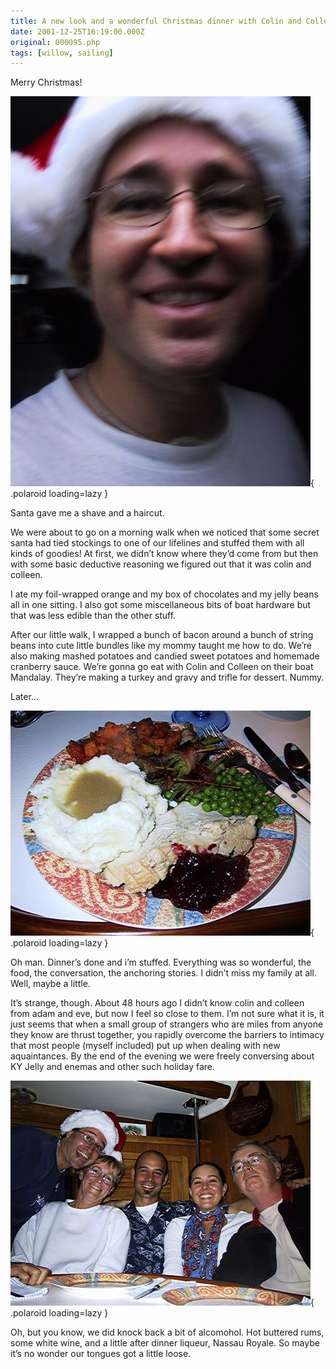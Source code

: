 ```yaml
---
title: A new look and a wonderful Christmas dinner with Colin and Colleen
date: 2001-12-25T16:19:00.000Z
original: 000095.php
tags: [willow, sailing]
---
```


Merry Christmas!

![img](./xmaspascal.jpg){ .polaroid loading=lazy }

Santa gave me a shave and a haircut.

We were about to go on a morning walk when we noticed that some secret santa had tied stockings to one of our lifelines and stuffed them with all kinds of goodies! At first, we didn’t know where they’d come from but then with some basic deductive reasoning we figured out that it was colin and colleen.

I ate my foil-wrapped orange and my box of chocolates and my jelly beans all in one sitting. I also got some miscellaneous bits of boat hardware but that was less edible than the other stuff.

After our little walk, I wrapped a bunch of bacon around a bunch of string beans into cute little bundles like my mommy taught me how to do. We’re also making mashed potatoes and candied sweet potatoes and homemade cranberry sauce. We’re gonna go eat with Colin and Colleen on their boat Mandalay. They’re making a turkey and gravy and trifle for dessert. Nummy.

Later…

![img](./heapingplate.jpg){ .polaroid loading=lazy }

Oh man. Dinner’s done and i’m stuffed. Everything was so wonderful, the food, the conversation, the anchoring stories. I didn’t miss my family at all. Well, maybe a little.

It’s strange, though. About 48 hours ago I didn’t know colin and colleen from adam and eve, but now I feel so close to them. I’m not sure what it is, it just seems that when a small group of strangers who are miles from anyone they know are thrust together, you rapidly overcome the barriers to intimacy that most people (myself included) put up when dealing with new aquaintances. By the end of the evening we were freely conversing about KY Jelly and enemas and other such holiday fare.

![img](./aroundthetable.jpg){ .polaroid loading=lazy }

Oh, but you know, we did knock back a bit of alcomohol. Hot buttered rums, some white wine, and a little after dinner liqueur, Nassau Royale. So maybe it’s no wonder our tongues got a little loose.
